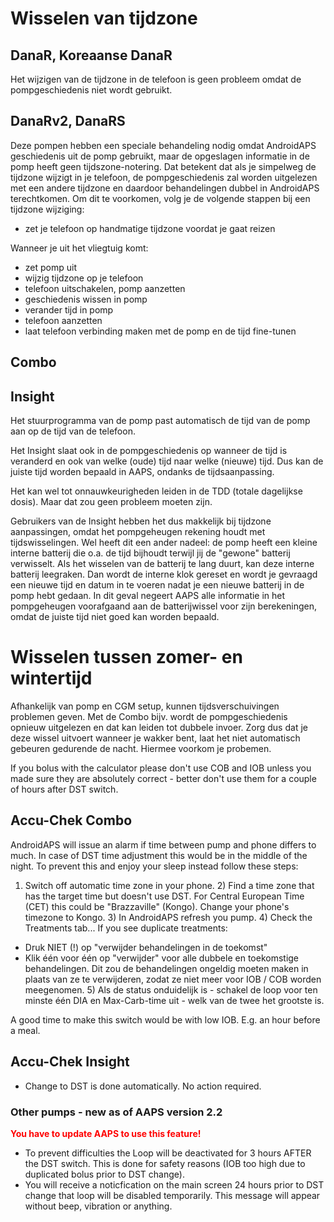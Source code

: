 # Wisselen van tijdzone

## DanaR, Koreaanse DanaR

Het wijzigen van de tijdzone in de telefoon is geen probleem omdat de pompgeschiedenis niet wordt gebruikt.

## DanaRv2, DanaRS

Deze pompen hebben een speciale behandeling nodig omdat AndroidAPS geschiedenis uit de pomp gebruikt, maar de opgeslagen informatie in de pomp heeft geen tijdszone-notering. Dat betekent dat als je simpelweg de tijdzone wijzigt in je telefoon, de pompgeschiedenis zal worden uitgelezen met een andere tijdzone en daardoor behandelingen dubbel in AndroidAPS terechtkomen. Om dit te voorkomen, volg je de volgende stappen bij een tijdzone wijziging:

* zet je telefoon op handmatige tijdzone voordat je gaat reizen

Wanneer je uit het vliegtuig komt:

* zet pomp uit
* wijzig tijdzone op je telefoon
* telefoon uitschakelen, pomp aanzetten
* geschiedenis wissen in pomp
* verander tijd in pomp
* telefoon aanzetten
* laat telefoon verbinding maken met de pomp en de tijd fine-tunen

## Combo

## Insight

Het stuurprogramma van de pomp past automatisch de tijd van de pomp aan op de tijd van de telefoon.

Het Insight slaat ook in de pompgeschiedenis op wanneer de tijd is veranderd en ook van welke (oude) tijd naar welke (nieuwe) tijd. Dus kan de juiste tijd worden bepaald in AAPS, ondanks de tijdsaanpassing.

Het kan wel tot onnauwkeurigheden leiden in de TDD (totale dagelijkse dosis). Maar dat zou geen probleem moeten zijn.

Gebruikers van de Insight hebben het dus makkelijk bij tijdzone aanpassingen, omdat het pompgeheugen rekening houdt met tijdswisselingen. Wel heeft dit een ander nadeel: de pomp heeft een kleine interne batterij die o.a. de tijd bijhoudt terwijl jij de "gewone" batterij verwisselt. Als het wisselen van de batterij te lang duurt, kan deze interne batterij leegraken. Dan wordt de interne klok gereset en wordt je gevraagd een nieuwe tijd en datum in te voeren nadat je een nieuwe batterij in de pomp hebt gedaan. In dit geval negeert AAPS alle informatie in het pompgeheugen voorafgaand aan de batterijwissel voor zijn berekeningen, omdat de juiste tijd niet goed kan worden bepaald.

# Wisselen tussen zomer- en wintertijd

Afhankelijk van pomp en CGM setup, kunnen tijdsverschuivingen problemen geven. Met de Combo bijv. wordt de pompgeschiedenis opnieuw uitgelezen en dat kan leiden tot dubbele invoer. Zorg dus dat je deze wissel uitvoert wanneer je wakker bent, laat het niet automatisch gebeuren gedurende de nacht. Hiermee voorkom je probemen.

If you bolus with the calculator please don't use COB and IOB unless you made sure they are absolutely correct - better don't use them for a couple of hours after DST switch.

## Accu-Chek Combo

AndroidAPS will issue an alarm if time between pump and phone differs to much. In case of DST time adjustment this would be in the middle of the night. To prevent this and enjoy your sleep instead follow these steps:

1) Switch off automatic time zone in your phone. 2) Find a time zone that has the target time but doesn't use DST. For Central European Time (CET) this could be "Brazzaville" (Kongo). Change your phone's timezone to Kongo. 3) In AndroidAPS refresh you pump. 4) Check the Treatments tab... If you see duplicate treatments:

* Druk NIET (!) op "verwijder behandelingen in de toekomst"
* Klik één voor één op "verwijder" voor alle dubbele en toekomstige behandelingen. Dit zou de behandelingen ongeldig moeten maken in plaats van ze te verwijderen, zodat ze niet meer voor IOB / COB worden meegenomen. 5) Als de status onduidelijk is - schakel de loop voor ten minste één DIA en Max-Carb-time uit - welk van de twee het grootste is.

A good time to make this switch would be with low IOB. E.g. an hour before a meal.

## Accu-Chek Insight

* Change to DST is done automatically. No action required.

### Other pumps - new as of AAPS version 2.2

<b><font color="#FF0000">You have to update AAPS to use this feature!</font></b>

* To prevent difficulties the Loop will be deactivated for 3 hours AFTER the DST switch. This is done for safety reasons (IOB too high due to duplicated bolus prior to DST change).
* You will receive a noticfication on the main screen 24 hours prior to DST change that loop will be disabled temporarily. This message will appear without beep, vibration or anything.